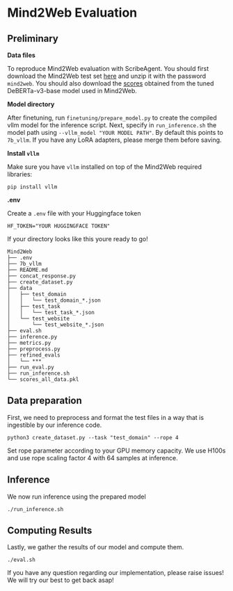# Mind2Web Evaluation

## Preliminary

**Data files**

To reproduce Mind2Web evaluation with ScribeAgent. You should first download the Mind2Web test set [here](https://buckeyemailosu-my.sharepoint.com/:u:/g/personal/deng_595_buckeyemail_osu_edu/EUkdc16xUC1EplDiXS1bvSEBOddFLgOyJNkWJOxdltNEGA?e=8N1D9S) and unzip it with the password `mind2web`. You should also download the [scores](https://buckeyemailosu-my.sharepoint.com/personal/deng_595_buckeyemail_osu_edu/_layouts/15/onedrive.aspx?id=%2Fpersonal%2Fdeng%5F595%5Fbuckeyemail%5Fosu%5Fedu%2FDocuments%2FMind2Web%2Fscores%5Fall%5Fdata%2Epkl&parent=%2Fpersonal%2Fdeng%5F595%5Fbuckeyemail%5Fosu%5Fedu%2FDocuments%2FMind2Web&ga=1) obtained from the tuned DeBERTa-v3-base model used in Mind2Web.

**Model directory**

After finetuning, run `finetuning/prepare_model.py` to create the compiled vllm model for the inference script. Next, specify in `run_inference.sh` the model path using `--vllm_model "YOUR MODEL PATH"`. By default this points to `7b_vllm`. If you have any LoRA adapters, please merge them before saving.

**Install `vllm`**

Make sure you have `vllm` installed on top of the Mind2Web required libraries:
```
pip install vllm
```

**.env**

Create a `.env` file with your Huggingface token

```
HF_TOKEN="YOUR HUGGINGFACE TOKEN"
```

If your directory looks like this youre ready to go!

```
Mind2Web
├── .env
├── 7b_vllm
├── README.md
├── concat_response.py
├── create_dataset.py
├── data
│   ├── test_domain
│   │   └── test_domain_*.json
│   ├── test_task
│   │   └── test_task_*.json
│   └── test_website
│       └── test_website_*.json
├── eval.sh
├── inference.py
├── metrics.py
├── preprocess.py
├── refined_evals
│   └── ***
├── run_eval.py
├── run_inference.sh
└── scores_all_data.pkl
```

## Data preparation

First, we need to preprocess and format the test files in a way that is ingestible by our inference code.

```
python3 create_dataset.py --task "test_domain" --rope 4
```

Set rope parameter according to your GPU memory capacity. We use H100s and use rope scaling factor 4 with 64 samples at inference.

## Inference

We now run inference using the prepared model

```
./run_inference.sh
```

## Computing Results

Lastly, we gather the results of our model and compute them.

```
./eval.sh
```

If you have any question regarding our implementation, please raise issues! We will try our best to get back asap!
